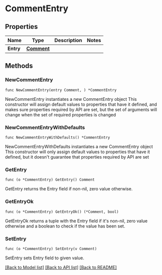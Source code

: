 # CommentEntry

## Properties

Name | Type | Description | Notes
------------ | ------------- | ------------- | -------------
**Entry** | [**Comment**](Comment.md) |  | 

## Methods

### NewCommentEntry

`func NewCommentEntry(entry Comment, ) *CommentEntry`

NewCommentEntry instantiates a new CommentEntry object
This constructor will assign default values to properties that have it defined,
and makes sure properties required by API are set, but the set of arguments
will change when the set of required properties is changed

### NewCommentEntryWithDefaults

`func NewCommentEntryWithDefaults() *CommentEntry`

NewCommentEntryWithDefaults instantiates a new CommentEntry object
This constructor will only assign default values to properties that have it defined,
but it doesn't guarantee that properties required by API are set

### GetEntry

`func (o *CommentEntry) GetEntry() Comment`

GetEntry returns the Entry field if non-nil, zero value otherwise.

### GetEntryOk

`func (o *CommentEntry) GetEntryOk() (*Comment, bool)`

GetEntryOk returns a tuple with the Entry field if it's non-nil, zero value otherwise
and a boolean to check if the value has been set.

### SetEntry

`func (o *CommentEntry) SetEntry(v Comment)`

SetEntry sets Entry field to given value.



[[Back to Model list]](../README.md#documentation-for-models) [[Back to API list]](../README.md#documentation-for-api-endpoints) [[Back to README]](../README.md)


